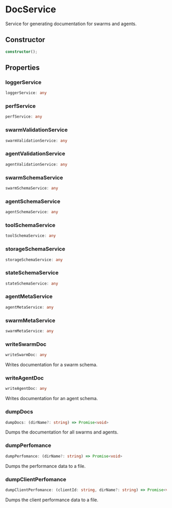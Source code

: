 # DocService

Service for generating documentation for swarms and agents.

## Constructor

```ts
constructor();
```

## Properties

### loggerService

```ts
loggerService: any
```

### perfService

```ts
perfService: any
```

### swarmValidationService

```ts
swarmValidationService: any
```

### agentValidationService

```ts
agentValidationService: any
```

### swarmSchemaService

```ts
swarmSchemaService: any
```

### agentSchemaService

```ts
agentSchemaService: any
```

### toolSchemaService

```ts
toolSchemaService: any
```

### storageSchemaService

```ts
storageSchemaService: any
```

### stateSchemaService

```ts
stateSchemaService: any
```

### agentMetaService

```ts
agentMetaService: any
```

### swarmMetaService

```ts
swarmMetaService: any
```

### writeSwarmDoc

```ts
writeSwarmDoc: any
```

Writes documentation for a swarm schema.

### writeAgentDoc

```ts
writeAgentDoc: any
```

Writes documentation for an agent schema.

### dumpDocs

```ts
dumpDocs: (dirName?: string) => Promise<void>
```

Dumps the documentation for all swarms and agents.

### dumpPerfomance

```ts
dumpPerfomance: (dirName?: string) => Promise<void>
```

Dumps the performance data to a file.

### dumpClientPerfomance

```ts
dumpClientPerfomance: (clientId: string, dirName?: string) => Promise<void>
```

Dumps the client performance data to a file.
